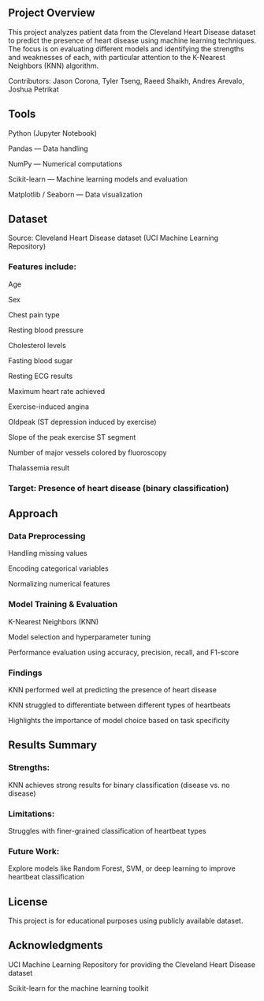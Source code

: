 ## Project Overview
This project analyzes patient data from the Cleveland Heart Disease dataset to predict the presence of heart disease using machine learning techniques. The focus is on evaluating different models and identifying the strengths and weaknesses of each, with particular attention to the K-Nearest Neighbors (KNN) algorithm.

Contributors: Jason Corona, Tyler Tseng, Raeed Shaikh, Andres Arevalo, Joshua Petrikat

## Tools
Python (Jupyter Notebook)

Pandas — Data handling

NumPy — Numerical computations

Scikit-learn — Machine learning models and evaluation

Matplotlib / Seaborn — Data visualization

## Dataset
Source: Cleveland Heart Disease dataset (UCI Machine Learning Repository)

### Features include:

Age

Sex

Chest pain type

Resting blood pressure

Cholesterol levels

Fasting blood sugar

Resting ECG results

Maximum heart rate achieved

Exercise-induced angina

Oldpeak (ST depression induced by exercise)

Slope of the peak exercise ST segment

Number of major vessels colored by fluoroscopy

Thalassemia result

### Target: Presence of heart disease (binary classification)

## Approach
### Data Preprocessing

Handling missing values

Encoding categorical variables

Normalizing numerical features

### Model Training & Evaluation

K-Nearest Neighbors (KNN)

Model selection and hyperparameter tuning

Performance evaluation using accuracy, precision, recall, and F1-score

### Findings

KNN performed well at predicting the presence of heart disease

KNN struggled to differentiate between different types of heartbeats

Highlights the importance of model choice based on task specificity

## Results Summary
### Strengths: 
KNN achieves strong results for binary classification (disease vs. no disease)

### Limitations: 
Struggles with finer-grained classification of heartbeat types

### Future Work: 
Explore models like Random Forest, SVM, or deep learning to improve heartbeat classification

## License
This project is for educational purposes using publicly available dataset.

## Acknowledgments
UCI Machine Learning Repository for providing the Cleveland Heart Disease dataset

Scikit-learn for the machine learning toolkit


